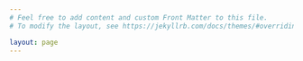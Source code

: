 ```yaml
---
# Feel free to add content and custom Front Matter to this file.
# To modify the layout, see https://jekyllrb.com/docs/themes/#overriding-theme-defaults

layout: page
---
```


<head>
    <style>
    {
        box-sizing: border-box;
    }
    /* Set additional styling options for the columns*/
    .columna {
    float: left;
    width: 55%;
    }
    .columnb {
    float: right;
    width: 40%;
    }
     .row:after {
    content: "";
    display: table;
    clear: both;
    }
        
    </style>
 </head>
 <body>
    <div class="row">
        <div class="columna">
            <h2><b>Usman</b> Hanif </h2>
                <p style="font-size:15px;">PhD | PE | Postdoctoral Researcher <a href="https://www.ut.ac.kr/english.do">(KNUT)</a> | Assistant Professor <a href="https://nice.nust.edu.pk/faculty/">(NUST)</a> </p>
                <!-- <img src="assets/images/id.jpg" alt="ID" style="float:right;height:200px;"> -->
                <p style="font-size:13px;">I am an Assistant Professor in Structural Engineering at NUST since 2019. I have PhD in Structural Mechanics from University of Malaya, Malaysia. Before the pursuit of my PhD, I worked full-time as a structural engineer. Currently, as a postdoctoral researcher, I am working on multiple research projects in Korea National University of Transportation (KNUT). My research interests focus on understanding the fracture mechanism of RC structures, and, developing technology in monitoring the progression of damage. Due to my involvement in developind these methods, I have gained experience in sensor development, deploying complex sensing mechanisms. </p>
                <h3>Research Interests</h3>
                <p style="font-size:13px;">I am processing acoustic emission (AE) data for continuous monitoring of CFRP retrofitted structural members. My research involves scaled-specimen testing, large data analysis, adapting to IOT-like system for monitoring setup and analytical and computational models. I am also doing computational modeling of RC precast wall-joints. </p>
            </div>
        <div class="columnb" style="overflow-y: scroll; height:400px; scrollbar-width: thin; scrollbar-color: hsl(0 0% 50%);">
            <h4 class="post-list-heading">{{ page.list_title | default: "Posts" }}</h4>
            <ul class="post-list" style="font-size:12px;">
                {%- for post in site.posts -%}
                    <li>
                            {%- assign date_format = site.minima.date_format | default: "%b %-d, %Y" -%}
                            <span class="post-meta">{{ post.date | date: date_format }}</span>
                            <h6>
                                <a class="post-link" href="{{ post.url | relative_url }}"  >
                                    {{ post.title | escape }}
                                </a>
                            </h6>
                            <p style="font-size:12px;"> {{ post.excerpt }} </p>
                    </li>
                {%- endfor -%}
            </ul>
        </div> 
        <div class="columnb">
            <h4>News</h4>
            
        </div> 
    </div>
 </body>